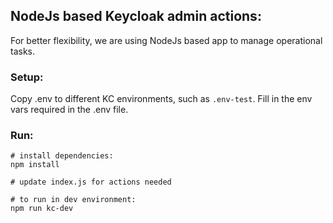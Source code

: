 ## NodeJs based Keycloak admin actions:
For better flexibility, we are using NodeJs based app to manage operational tasks.

### Setup:
Copy .env to different KC environments, such as `.env-test`. Fill in the env vars required in the .env file.

### Run:
```shell
# install dependencies:
npm install

# update index.js for actions needed

# to run in dev environment:
npm run kc-dev
```
